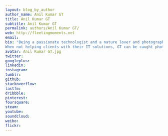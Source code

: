 ```yaml
---
layout: blog_by_author
author_name: Anil Kumar GT
title: Anil Kumar GT
subtitle: Anil Kumar GT
permalink: authors/Anil Kumar GT/
web: http://fleetingmoments.net
email:
bio: "Being a passionate technologist and a nature lover and photographer, he was keen on perusing his passions. After spending nine years at his first job, he decided to follow his dreams by quitting his well paying job and taking on consulting, mentoring and photography. It was not an easy choice to walk away from the corporate comfort. But he did and co-founded BigLeap Solutions along with Manoj K in 2006 and to this day he is busy following his passions.
When not helping clients with their IT solutions, GT can be caught photographing nature, wildlife and landscapes. He is a passionate Naturalist. A photographer."
avatar: Anil Kumar GT.jpg
twitter:
googleplus: 
linkedin: 
instagram:
tumblr:
github:
stackoverflow:
lastfm:
dribbble:
pinterest:
foursquare:
steam:
youtube:
soundcloud:
weibo:
flickr:
---
```

